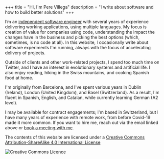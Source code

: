 +++
title = "Hi, I'm Pere Villega"
description = "I write about software and how to build better solutions"
+++

I’m an [independent software engineer](https://araconwiss.com) with several years of experience delivering working applications, using multiple languages. My focus is creation of value for companies using code, understanding the impact the changes have in the business and picking the best options (which, sometimes, is no code at all). In this website, I occasionally write about software experiments I'm running, always with the focus of accelerating delivery of projects.

Outside of clients and other work-related projects, I spend too much time on Twitter, and I have an interest in evolutionary systems and artificial life. I also enjoy reading, hiking in the Swiss mountains, and cooking Spanish food at home.

I'm originally from Barcelona, and I've spent various years in Dublin (Ireland), London (United Kingdom), and Basel (Switzerland). As a result, I'm fluent in Spanish, English, and Catalan, while currently learning German (A2 level).

I may be available for contract engagements; I'm based in Switzerland, but I have many years of experience with remote work, from before Covid-19 made it more common. If you want to hire me, reach out via the email linked above or [book a meeting with me](https://calendly.com/pvillega/30min).

The contents of this website are licensed under a [Creative Commons Attribution-ShareAlike 4.0 International License](http://creativecommons.org/licenses/by-sa/4.0/)

![Creative Commons Licence](https://i.creativecommons.org/l/by-sa/4.0/88x31.png "Creative Commons Licence")
